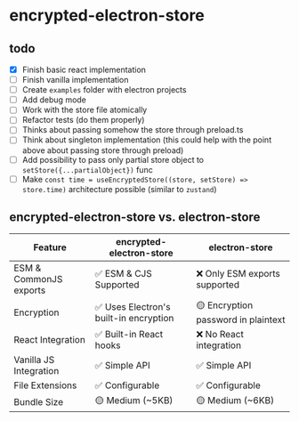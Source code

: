 # encrypted-electron-store

## todo

- [x] Finish basic react implementation
- [ ] Finish vanilla implementation
- [ ] Create `examples` folder with electron projects
- [ ] Add debug mode
- [ ] Work with the store file atomically
- [ ] Refactor tests (do them properly)
- [ ] Thinks about passing somehow the store through preload.ts
- [ ] Think about singleton implementation (this could help with the point above about passing store through preload)
- [ ] Add possibility to pass only partial store object to `setStore({...partialObject})` func
- [ ] Make `const time = useEncryptedStore((store, setStore) => store.time)` architecture possible (similar to `zustand`)

## encrypted-electron-store vs. electron-store

| Feature                | encrypted-electron-store               | electron-store                      |
| ---------------------- | -------------------------------------- | ----------------------------------- |
| ESM & CommonJS exports | ✅ ESM & CJS Supported                 | ❌ Only ESM exports supported       |
| Encryption             | ✅ Uses Electron's built-in encryption | 🟡 Encryption password in plaintext |
| React Integration      | ✅ Built-in React hooks                | ❌ No React integration             |
| Vanilla JS Integration | ✅ Simple API                          | ✅ Simple API                       |
| File Extensions        | ✅ Configurable                        | ✅ Configurable                     |
| Bundle Size            | 🟡 Medium (~5KB)                       | 🟡 Medium (~6KB)                    |
